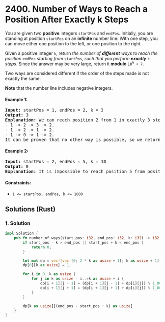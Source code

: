 # 2400. Number of Ways to Reach a Position After Exactly k Steps
You are given two **positive** integers `startPos` and `endPos`. Initially, you are standing at position `startPos` on an **infinite** number line. With one step, you can move either one position to the left, or one position to the right.

Given a positive integer `k`, return *the number of **different** ways to reach the position* `endPos` *starting from* `startPos`, *such that you perform **exactly*** `k` *steps*. Since the answer may be very large, return it **modulo** <code>10<sup>9</sup> + 7</code>.

Two ways are considered different if the order of the steps made is not exactly the same.

**Note** that the number line includes negative integers.

#### Example 1:
<pre>
<strong>Input:</strong> startPos = 1, endPos = 2, k = 3
<strong>Output:</strong> 3
<strong>Explanation:</strong> We can reach position 2 from 1 in exactly 3 steps in three ways:
- 1 -> 2 -> 3 -> 2.
- 1 -> 2 -> 1 -> 2.
- 1 -> 0 -> 1 -> 2.
It can be proven that no other way is possible, so we return 3.
</pre>

#### Example 2:
<pre>
<strong>Input:</strong> startPos = 2, endPos = 5, k = 10
<strong>Output:</strong> 0
<strong>Explanation:</strong> It is impossible to reach position 5 from position 2 in exactly 10 steps.
</pre>

#### Constraints:
* `1 <= startPos, endPos, k <= 1000`

## Solutions (Rust)

### 1. Solution
```Rust
impl Solution {
    pub fn number_of_ways(start_pos: i32, end_pos: i32, k: i32) -> i32 {
        if start_pos - k > end_pos || start_pos + k < end_pos {
            return 0;
        }

        let mut dp = vec![vec![0; 2 * k as usize + 1]; k as usize + 1];
        dp[0][k as usize] = 1;

        for i in 0..k as usize {
            for j in k as usize - i..=k as usize + i {
                dp[i + 1][j - 1] = (dp[i + 1][j - 1] + dp[i][j]) % 1_000_000_007;
                dp[i + 1][j + 1] = (dp[i + 1][j + 1] + dp[i][j]) % 1_000_000_007;
            }
        }

        dp[k as usize][(end_pos - start_pos + k) as usize]
    }
}
```
